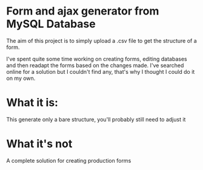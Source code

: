 # Form and ajax generator from MySQL Database

The aim of this project is to simply upload a .csv file to get the structure of a form.

I've spent quite some time working on creating forms, editing databases and then readapt the forms based on the changes made. I've searched online for a solution but I couldn't find any, that's why I thought I could do it on my own.

# What it is:
This generate only a bare structure, you'll probably still need to adjust it

# What it's not
A complete solution for creating production forms

